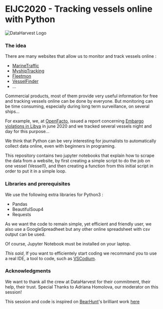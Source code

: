 # EIJC2020 - Tracking vessels online with Python

![DataHarvest Logo](https://pbs.twimg.com/profile_banners/1123934898501373952/1594060240/1500x500)

### The idea

There are many websites that allow us to monitor and track vessels online : 

* [MarineTraffic](https://www.marinetraffic.com/)
* [MyshipTracking](https://www.myshiptracking.com/)
* [Fleetmon](https://www.fleetmon.com/)
* [VesselFinder](https://www.vesselfinder.com/)
* ...

Commercial products, most of them provide very useful information for free and tracking vessels online can be done by everyone.
But monitoring can be time consuming, especially during long term surveillance, on several ships...

For example, we, at [OpenFacto](https://openfacto.fr), issued a report concerning [Embargo violations in Libya](https://openfacto.fr/2020/07/03/nouveau-rapport-par-openfacto-turkeys-shadow-arms-deliveries/) in june 2020 and we tracked several vessels night and day for this purpose...

We think that Python can be very interesting for journalists to automatically collect data online, even with beginners in programing.

This repository contains two jupyter notebooks that explain how to scrape the data from a website, by first creating a simple script to do the job on one vessel (Vessel1), and then creating a function from this initial script in order to put it in a simple loop.


### Libraries and prerequisites

We use the following extra libraries for Python3 : 

* Pandas
* BeautifulSoup4
* Requests

As we want the code to remain simple, yet efficient and friendly user, we also use a GoogleSpreadheet but any other online spreadsheet with csv output can be used.

Of course, Jupyter Notebook must be installed on your laptop.

*This said*, If you want to efficientely start coding we recommand you to use a real IDE, a tool to code, such as [VSCodium](https://vscodium.com/).

### Acknowledgments

We want to thank all the crew at DataHarvest for their commitment, their help, their trust. Special Thanks to Adriana Homolova, our moderator on this session!

This session and code is inspired on [BearHunt](https://twitter.com/bearhunt11)'s brilliant work [here](https://medium.com/analytics-vidhya/tracking-ships-and-visualize-them-in-qgis-35c074810937)
